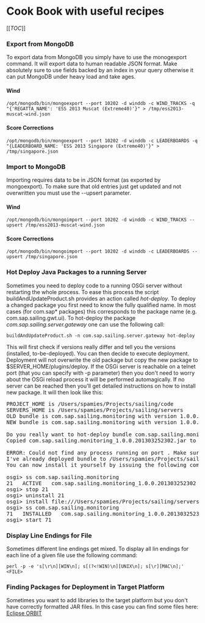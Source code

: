 # Cook Book with useful recipes

[[_TOC_]]

### Export from MongoDB

To export data from MongoDB you simply have to use the monogexport command. It will export data to human readable JSON format. Make absolutely sure to use fields backed by an index in your query otherwise it can put MongoDB under heavy load and take ages.

#### Wind

`/opt/mongodb/bin/mongoexport --port 10202 -d winddb -c WIND_TRACKS -q "{'REGATTA_NAME': 'ESS 2013 Muscat (Extreme40)'}" > /tmp/ess2013-muscat-wind.json`

#### Score Corrections

`/opt/mongodb/bin/mongoexport --port 10202 -d winddb -c LEADERBOARDS -q "{LEADERBOARD_NAME: 'ESS 2013 Singapore (Extreme40)'}" > /tmp/singapore.json`

### Import to MongoDB

Importing requires data to be in JSON format (as exported by mongoexport). To make sure that old entries just get updated and not overwritten you must use the --upsert parameter.

#### Wind

`/opt/mongodb/bin/mongoimport --port 10202 -d winddb -c WIND_TRACKS --upsert /tmp/ess2013-muscat-wind.json`

#### Score Corrections

`/opt/mongodb/bin/mongoimport --port 10202 -d winddb -c LEADERBOARDS --upsert /tmp/singapore.json`

### Hot Deploy Java Packages to a running Server

Sometimes you need to deploy code to a running OSGi server without restarting the whole process. To ease this process the script buildAndUpdateProduct.sh provides an action called _hot-deploy_. To deploy a changed package you first need to know the fully qualified name. In most cases (for com.sap* packages) this corresponds to the package name (e.g. com.sap.sailing.gwt.ui). To hot-deploy the package _com.sap.sailing.server.gateway_ one can use the following call:

`buildAndUpdateProduct.sh -n com.sap.sailing.server.gateway hot-deploy`

This will first check if versions really differ and tell you the versions (installed, to-be-deployed). You can then decide to execute deployment. Deployment will not overwrite the old package but copy the new package to $SERVER_HOME/plugins/deploy. If the OSGi server is reachable on a telnet port (that you can specify with -p parameter) then you don't need to worry about the OSGi reload process it will be performed automagically. If no server can be reached then you'll get detailed instructions on how to install new package. It will then look like this:

<pre>
PROJECT_HOME is /Users/spamies/Projects/sailing/code
SERVERS_HOME is /Users/spamies/Projects/sailing/servers
OLD bundle is com.sap.sailing.monitoring with version 1.0.0.201303252301
NEW bundle is com.sap.sailing.monitoring with version 1.0.0.201303252302

Do you really want to hot-deploy bundle com.sap.sailing.monitoring to /Users/spamies/Projects/sailing/code/master? (y/N): Continuing
Copied com.sap.sailing.monitoring_1.0.0.201303252302.jar to /Users/spamies/Projects/sailing/servers/master/plugins/deploy

ERROR: Could not find any process running on port . Make sure your server has been started with -console 
I've already deployed bundle to /Users/spamies/Projects/sailing/servers/master/plugins/deploy/com.sap.sailing.monitoring_1.0.0.201303252302.jar
You can now install it yourself by issuing the following commands:

osgi> ss com.sap.sailing.monitoring
21   ACTIVE   com.sap.sailing.monitoring_1.0.0.201303252302
osgi> stop 21
osgi> uninstall 21
osgi> install file:///Users/spamies/Projects/sailing/servers/master/plugins/deploy/com.sap.sailing.monitoring_1.0.0.201303252302.jar
osgi> ss com.sap.sailing.monitoring
71   INSTALLED   com.sap.sailing.monitoring_1.0.0.201303252302
osgi> start 71
</pre>

### Display Line Endings for File

Sometimes different line endings get mixed. To display all lin endings for each line of a given file use the following command:

`perl -p -e 's[\r\n][WIN\n]; s[(?<!WIN)\n][UNIX\n]; s[\r][MAC\n];' <FILE>`

### Finding Packages for Deployment in Target Platform

Sometimes you want to add libraries to the target platform but you don't have correctly formatted JAR files. In this case you can find some files here: [Eclipse ORBIT](http://download.eclipse.org/tools/orbit/downloads/drops/R20130118183705/)
